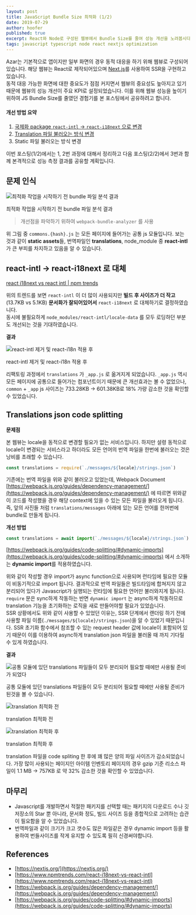 ```yaml
---
layout: post
title: JavaScript Bundle Size 최적화 (1/2)
date: 2019-07-29
author: hoofer
published: true
excerpt: React와 Node로 구성된 웹뷰에서 Bundle Size를 줄여 성능 개선을 노려봅시다
tags: javascript typescript node react nextjs optimization
---
```


Azar는 기본적으로 앱이지만 일부 화면의 경우 동적 대응을 하기 위해 웹뷰로 구성되어있습니다. 해당 웹뷰는 React로 제작되어있으며 [Next.js](https://nextjs.org/)를 사용하여 SSR을 구현하고 있습니다.  
동적 대응 가능한 화면에 대한 중요도가 점점 커지면서 웹뷰의 중요성도 높아지고 있기 때문에 웹뷰의 성능 개선이 주요 KPI로 설정되었습니다. 이를 위해 웹뷰 성능을 높이기 위하여 JS Bundle Size를 줄였던 경험기를 본 포스팅에서 공유하려고 합니다.

#### 개선 방법 요약

1. [국제화 package `react-intl` → `react-i18next` 으로 변경](#react-intl--react-i18next-로-대체)
2. [Translation 파일 불러오는 방식 변경](#translations-json-code-splitting)
3. Static 파일 불러오는 방식 변경

이번 포스팅(1/2)에서는 1, 2번 과정에 대해서 정리하고 다음 포스팅(2/2)에서 3번과 함께 본격적으로 성능 측정 결과를 공유할 계획입니다.

## 문제 인식

![최적화 작업을 시작하기 전 bundle 파일 분석 결과]({{"/assets/2019-07-29-Optimize-webview-bundle-size/bundle-analyzer-origin.png"}})

최적화 작업을 시작하기 전 bundle 파일 분석 결과

> 개선점을 파악하기 위하여 `webpack-bundle-analyzer` 를 사용

위 그림 중 `commons.{hash}.js` 는 모든 페이지에 들어가는 공통 js 모듈입니다. 보는 것과 같이 **static assets**들, 번역파일인 **translations**, node_module 중 **react-intl**가 큰 부피를 차지하고 있음을 알 수 있습니다.

## react-intl → react-i18next 로 대체

[react i18next vs react intl \| npm trends](https://www.npmtrends.com/react-i18next-vs-react-intl)

위의 트렌드를 보면 `react-intl` 이 더 많이 사용되지만 **빌드 후 사이즈가 더 작고**(13.7KB vs 5.1KB) **문서화가 잘되어있어서** `react-i18next` 로 대체하기로 결정하였습니다.  
동시에 불필요하게 `node_modules/react-intl/locale-data` 를 모두 로딩하던 부분도 개선되는 것을 기대하였습니다.

**결과**

![react-intl 제거 및 react-i18n 적용 후]({{"/assets/2019-07-29-Optimize-webview-bundle-size/bundle-analyzer-2.png"}})

react-intl 제거 및 react-i18n 적용 후

리팩토링 과정에서 `translations` 가 `_app.js` 로 옮겨지게 되었습니다. `_app.js` 역시 모든 페이지에 공통으로 들어가는 컴포넌트이기 때문에 큰 개선효과는 볼 수 없었으나,
`common` + `_app` js 사이즈는 733.28KB → 601.38KB로 18% 가량 감소한 것을 확인할 수 있었습니다.

## Translations json code splitting

**문제점**

본 웹뷰는 locale을 동적으로 변경할 필요가 없는 서비스입니다. 하지만 설령 동적으로 locale이 변경되는 서비스라고 하더라도 모든 언어의 번역 파일을 한번에 불러오는 것은 낭비를 초래할 수 있습니다.
```js
const translations = require(`./messages/${locale}/strings.json`)
```

기존에는 번역 파일을 위와 같이 불러오고 있었는데, Webpack Document [https://webpack.js.org/guides/dependency-management/](https://webpack.js.org/guides/dependency-management/) 에 따르면 위와같이 코드를 작성했을 경우 해당 context에 있을 수 있는 모든 파일을 불러오게 됩니다.  
즉, 앞의 사진들 처럼 `translations/messages` 아래에 있는 모든 언어를 한꺼번에 bundle로 만들게 됩니다.

**개선 방법**
```js
const translations = await import(`./messages/${locale}/strings.json`)
```

[https://webpack.js.org/guides/code-splitting/#dynamic-imports](https://webpack.js.org/guides/code-splitting/#dynamic-imports) 에서 소개하는 **dynamic import**를 적용하였습니다.

위와 같이 작성할 경우 import가 async function으로 사용되며 런타임에 필요한 모듈이 비동기적으로 import 됩니다. 결과적으로 번역 파일들은 빌드타임에 합쳐지지 않고 분리되어 있다가 Javascript가 실행되는 런타임에 필요한 언어만 불러와지게 됩니다.   
`require` 문은 sync하게 작동하는 반면 `dynamic import` 는 async하게 작동하므로 translation 기능을 초기화하는 로직을 새로 만들어야할 필요가 있었습니다.  
SSR 상황에서도 위와 같이 사용할 수 있었던 이유는, SSR 단계에서 랜더링 하기 전에 사용할 파일 이름(`./messages/${locale}/strings.json`)을 알 수 있었기 때문입니다. SSR 초기화 함수에서 참조할 수 있는 request header 값에 locale이 포함되어 있기 때문이 이를 이용하여 async하게 translation json 파일을 불러올 때 까지 기다릴 수 있게 하였습니다.

**결과**

![공통 모듈에 있던 translations 파일들이 모두 분리되어 필요할 때에만 사용될 준비가 되었다]({{"/assets/2019-07-29-Optimize-webview-bundle-size/bundle-analyzer-3.png"}})

공통 모듈에 있던 translations 파일들이 모두 분리되어 필요할 때에만 사용될 준비가 된것을 볼 수 있습니다.

![translation 최적화 전]({{"/assets/2019-07-29-Optimize-webview-bundle-size/iteminventory_old-0bb5eb4d-8927-49bc-8fb2-278ca28a79bc.png"}})

translation 최적화 전

![translation 최적화 후]({{"/assets/2019-07-29-Optimize-webview-bundle-size/iteminventroy_after_translations_opt-826d95f2-f808-4870-9217-5bd9cd55b4b0.png"}})

translation 최적화 후

translation 파일을 code spliting 한 후에 꽤 많은 양의 파일 사이즈가 감소되었습니다. 가장 많이 사용되는 페이지인 아이템 인벤토리 페이지의 경우 gzip 기준 리소스 파일이 1.1 MB → 757KB 로 약 32% 감소한 것을 확인할 수 있었습니다.

## 마무리

- Javascript를 개발하면서 적절한 패키지를 선택할 때는 패키지의 다운로드 수나 깃 저장소의 Star 뿐 아니라, 문서화 정도, 빌드 사이즈 등을 종합적으로 고려하는 습관이 필요함을 알 수 있었습니다.
- 번역파일과 같이 크기가 크고 갯수도 많은 파일같은 경우 dynamic import 등을 활용하여 번들사이즈를 작게 유지할 수 있도록 필히 신경써야합니다.

## References

* [https://nextjs.org/](https://nextjs.org/)
* [https://www.npmtrends.com/react-i18next-vs-react-intl](https://www.npmtrends.com/react-i18next-vs-react-intl)
* [https://webpack.js.org/guides/dependency-management/](https://webpack.js.org/guides/dependency-management/)
* [https://webpack.js.org/guides/code-splitting/#dynamic-imports](https://webpack.js.org/guides/code-splitting/#dynamic-imports)